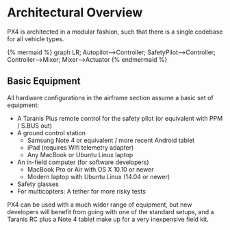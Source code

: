 # Architectural Overview

PX4 is architected in a modular fashion, such that there is a single codebase for all vehicle types.

{% mermaid %}
graph LR;
  Autopilot-->Controller;
  SafetyPilot-->Controller;
  Controller-->Mixer;
  Mixer-->Actuator
{% endmermaid %}

## Basic Equipment

All hardware configurations in the airframe section assume a basic set of equipment:

  * A Taranis Plus remote control for the safety pilot (or equivalent with PPM / S.BUS out)
  * A ground control station
    * Samsung Note 4 or equivalent / more recent Android tablet
    * iPad (requires Wifi telemetry adapter)
    * Any MacBook or Ubuntu Linux laptop
  * An in-field computer (for software developers)
    * MacBook Pro or Air with OS X 10.10 or newer
    * Modern laptop with Ubuntu Linux (14.04 or newer)
  * Safety glasses
  * For multicopters: A tether for more risky tests

PX4 can be used with a much wider range of equipment, but new developers will benefit from going with one of the standard setups, and a Taranis RC plus a Note 4 tablet make up for a very inexpensive field kit.
